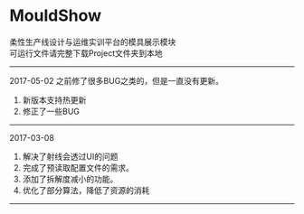 # MouldShow
柔性生产线设计与运维实训平台的模具展示模块  
可运行文件请完整下载Project文件夹到本地
***
2017-05-02
之前修了很多BUG之类的，但是一直没有更新。
1. 新版本支持热更新
2. 修正了一些BUG
***
2017-03-08  

1. 解决了射线会透过UI的问题
2. 完成了预读取配置文件的需求。
3. 添加了拆解度减小的功能。
4. 优化了部分算法，降低了资源的消耗
***
